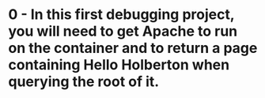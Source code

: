 # 0 - In this first debugging project, you will need to get Apache to run on the container and to return a page containing Hello Holberton when querying the root of it.